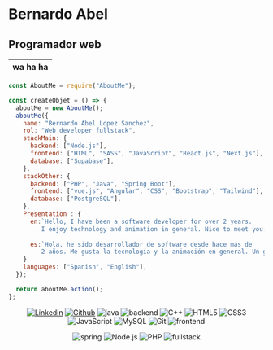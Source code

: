 # Bernardo Abel

## Programador web

| wa ha ha |
| :------- |

<!--
```bash
JVespid@github ~/JVespid-AboutMe (main)> npm install AboutMe
JVespid@github ~/JVespid-AboutMe (main)> npm run dev

> JVespid-AboutMe@1.0.0 dev
> next dev

- ready started server on http://localhost:3000
- wait compiling...
- event compiled client and server successfully in 431 ms (1 module)
wa ha ha
```

-->
```js
const AboutMe = require("AboutMe");

const createObjet = () => {
  aboutMe = new AboutMe();
  aboutMe({
    name: "Bernardo Abel Lopez Sanchez",
    rol: "Web developer fullstack",
    stackMain: {
      backend: ["Node.js"],
      frontend: ["HTML", "SASS", "JavaScript", "React.js", "Next.js"],
      database: ["Supabase"],
    },
    stackOther: {
      backend: ["PHP", "Java", "Spring Boot"],
      frontend: ["vue.js", "Angular", "CSS", "Bootstrap", "Tailwind"],
      database: ["PostgreSQL"],
    },
    Presentation : {
      en:`Hello, I have been a software developer for over 2 years.
         I enjoy technology and animation in general. Nice to meet you.`,
      
      es:`Hola, he sido desarrollador de software desde hace más de 
         2 años. Me gusta la tecnología y la animación en general. Un gusto conocerte.`,
    }
    languages: ["Spanish", "English"],
  });

  return aboutMe.action();
};
```

<div align="center">

[![Linkedin](https://img.shields.io/badge/-Bernardo-blue?style=flat-square&logo=Linkedin&logoColor=white&link=https://www.linkedin.com/in/JVespid)](https://www.linkedin.com/in/JVespid)
[![Github](https://img.shields.io/badge/GitHub-100000?style=flat-square&logo=github&logoColor=white)](https://github.com/JVespid/JVespid)
![java](https://img.shields.io/badge/-Java-E34A86?style=flat-square&logo=java)
![backend](https://img.shields.io/badge/BackEnd-black?logo)
![C++](https://img.shields.io/badge/C++-blue.svg?style=flat-square&logo=c%2B%2B)
![HTML5](https://img.shields.io/badge/html5-%23E34F26.svg?style=flat-square&logo=html5&logoColor=white)
![CSS3](https://img.shields.io/badge/css3-%231572B6.svg?style=flat-square&logo=css3&logoColor=white)
![JavaScript](https://img.shields.io/badge/JavaScript-323330?style=flat-square&logo=javascript&logoColor=F7DF1E)
![MySQL](https://img.shields.io/badge/-MySQL-005C84?style=flat-square&logo=mysql&logoColor=black)
![Git](https://img.shields.io/badge/Git-E44C30?style=flat-square&logo=git&logoColor=white)
![frontend](https://img.shields.io/badge/FrontEnd-white?logo)

![spring](https://img.shields.io/badge/java-red?logo=Spring%20Boot&label=Spring%20Boot)
![Node.js](https://img.shields.io/badge/Js-yellow?logo=Node.js&label=Node)
![PHP](https://img.shields.io/badge/PHP-black?logo=PHP)
![fullstack](https://img.shields.io/badge/FullStack-grey?logo)

</div>
